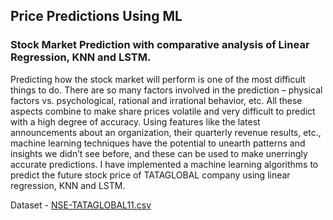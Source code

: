 ## Price Predictions Using ML 

<h3>Stock Market Prediction with comparative analysis of Linear Regression, KNN and LSTM.</h3>

Predicting how the stock market will perform is one of the most difficult things to do. There are so many factors involved in the prediction – physical factors vs. psychological, rational and irrational behavior, etc. All these aspects combine to make share prices volatile and very difficult to predict with a high degree of accuracy. Using features like the latest announcements about an organization, their quarterly revenue results, etc., machine learning techniques have the potential to unearth patterns and insights we didn’t see before, and these can be used to make unerringly accurate predictions. I have implemented a machine learning algorithms to predict the future stock price of TATAGLOBAL company using linear regression, KNN and LSTM.


Dataset - [NSE-TATAGLOBAL11.csv](https://github.com/ChintzRuparel/Price-Prediction-Using-ML/files/9728063/NSE-TATAGLOBAL11.csv)
